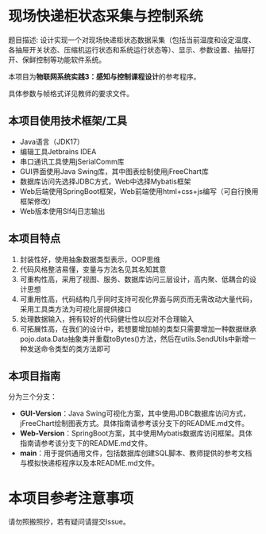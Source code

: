 # 现场快递柜状态采集与控制系统

题目描述: 设计实现一个对现场快递柜状态数据采集（包括当前温度和设定温度、各抽屉开关状态、压缩机运行状态和系统运行状态等）、显示、参数设置、抽屉打开、保鲜控制等功能软件系统。

本项目为**物联网系统实践3：感知与控制课程设计**的参考程序。

具体参数与帧格式详见教师的要求文件。

## 本项目使用技术框架/工具

- Java语言（JDK17）
- 编辑工具Jetbrains IDEA
- 串口通讯工具使用jSerialComm库
- GUI界面使用Java Swing库，其中图表绘制使用jFreeChart库
- 数据库访问先选择JDBC方式，Web中选择Mybatis框架
- Web后端使用SpringBoot框架，Web前端使用html+css+js编写（可自行换用框架修改）
- Web版本使用Slf4j日志输出

## 本项目特点

1. 封装性好，使用抽象数据类型表示，OOP思维
2. 代码风格整洁易懂，变量与方法名见其名知其意
3. 可重构性高，采用了视图、服务、数据库访问三层设计，高内聚、低耦合的设计思想
4. 可重用性高，代码结构几乎同时支持可视化界面与网页而无需改动大量代码，采用工具类方法为可视化层提供接口
5. 处理数据输入，拥有较好的代码健壮性以应对不合理输入
6. 可拓展性高，在我们的设计中，若想要增加帧的类型只需要增加一种数据继承pojo.data.Data抽象类并重载toBytes()方法，然后在utils.SendUtils中新增一种发送命令类型的类方法即可

## 本项目指南

分为三个分支：

- **GUI-Version**：Java Swing可视化方案，其中使用JDBC数据库访问方式，jFreeChart绘制图表方式。具体指南请参考该分支下的README.md文件。
- **Web-Version**：SpringBoot方案，其中使用Mybatis数据库访问框架。具体指南请参考该分支下的README.md文件。
- **main**：用于提供通用文件，包括数据库创建SQL脚本、教师提供的参考文档与模拟快递柜程序以及本README.md文件。

# 本项目参考注意事项

请勿照搬照抄，若有疑问请提交Issue。

